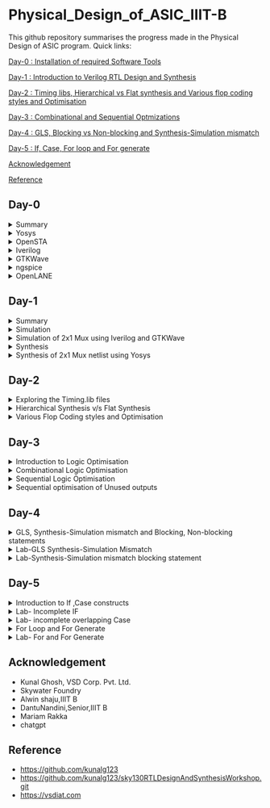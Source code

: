 # Physical_Design_of_ASIC_IIIT-B

This github repository summarises the progress made in the Physical Design of ASIC program. Quick links:

[Day-0 : Installation of required Software Tools](#day-0)

[Day-1 : Introduction to Verilog RTL Design and Synthesis](#day-1)

[Day-2 : Timing libs, Hierarchical vs Flat synthesis and Various flop coding styles and Optimisation](#day-2)

[Day-3 : Combinational and Sequential Optmizations](#day-3)

[Day-4 : GLS, Blocking vs Non-blocking and Synthesis-Simulation mismatch](#day-4)

[Day-5 : If, Case, For loop and For generate](#day-5)




[Acknowledgement](#acknowledgement)

[Reference](#reference)


## Day-0 
<details>
 <summary> Summary </summary>
 
	
I installed all the needed Software tools.

</details>	

<details>
 <summary> Yosys </summary>


 I installed Yosys using the following commands:
 
```
git clone https://github.com/YosysHQ/yosys.git
cd yosys-master 
sudo apt install make 
sudo apt-get install build-essential clang bison flex \
    libreadline-dev gawk tcl-dev libffi-dev git \
    graphviz xdot pkg-config python3 libboost-system-dev \
    libboost-python-dev libboost-filesystem-dev zlib1g-dev
make 
sudo make install

```

Below is the screenshot showing sucessful installation:

![Screenshot from 2023-07-31 18-25-48](https://github.com/NSampathIIITB/Physical_Design_of_ASIC_IIIT-B/assets/141038460/edbd81f3-dc1f-4618-91b2-b6cbc66876a9)
</details>

 <details>
 <summary> OpenSTA </summary>


 I installed and built OpenSTA (including the needed packages) using the following commands:
 ```
sudo apt-get install cmake clang gcctcl swig bison flex
git clone https://github.com/The-OpenROAD-Project/OpenSTA.git
cd OpenSTA
mkdir build
cd build
cmake ..
make
```
Below is the screenshot showing sucessful installation:

![Screenshot from 2023-07-31 18-52-06](https://github.com/NSampathIIITB/Physical_Design_of_ASIC_IIIT-B/assets/141038460/45fca339-3b10-4afa-9e49-48c358cc07f1)
</details>

<details>
 <summary> Iverilog </summary>


 I installed Iverilog using the following command:
  ```
sudo apt-get install iverilog
 ```
 Below is the screenshot showing sucessful installation:

 ![Screenshot from 2023-07-31 18-26-28](https://github.com/NSampathIIITB/Physical_Design_of_ASIC_IIIT-B/assets/141038460/39cb367f-8681-41db-a1ef-9de239845657)
</details>

<details>
 <summary> GTKWave </summary>


 I installed GTKWave using the following command:
  ```
sudo apt-get install gtkwave
 ```
 Below is the screenshot showing sucessful installation:
![Screenshot from 2023-07-31 18-27-35](https://github.com/NSampathIIITB/Physical_Design_of_ASIC_IIIT-B/assets/141038460/6fcb06cc-816a-41b4-9e53-b55f9315b92a)
</details>

<details>
 <summary> ngspice </summary>


 I downloaded the tarball from https://sourceforge.net/projects/ngspice/files/ to a local directory and unpacked it using the following commands:
 ```
tar -zxvf ngspice-37.tar.gz
cd ngspice-37
mkdir release
cd release
../configure  --with-x --with-readline=yes --disable-debug
make
sudo make install
 ```
Below is the screenshot showing sucessful installation:

![Screenshot from 2023-07-31 19-00-53](https://github.com/NSampathIIITB/Physical_Design_of_ASIC_IIIT-B/assets/141038460/4f8b2756-fa2a-4e9a-8a06-1b7a7fdc6d5c)
</details>

<details>
 <summary> OpenLANE </summary>


 I installed gtkwave using the following command:
 
  ```sudo apt-get update
sudo apt-get upgrade
sudo apt install -y build-essential python3 python3-venv python3-pip make git
sudo apt install apt-transport-https ca-certificates curl software-properties-common
curl -fsSL https://download.docker.com/linux/ubuntu/gpg | sudo gpg --dearmor -o /usr/share/keyrings/docker-archive-keyring.gpg
echo "deb [arch=amd64 signed-by=/usr/share/keyrings/docker-archive-keyring.gpg] https://download.docker.com/linux/ubuntu $(lsb_release -cs) stable" | sudo tee /etc/apt/sources.list.d/docker.list > /dev/null
sudo apt update
sudo apt install docker-ce docker-ce-cli containerd.io
sudo docker run hello-world
sudo groupadd docker
sudo usermod -aG docker $USER
sudo reboot
 ```
 Below is the screenshot showing sucessful installation:

 ![Screenshot from 2023-07-31 19-33-48](https://github.com/NSampathIIITB/Physical_Design_of_ASIC_IIIT-B/assets/141038460/82feea18-9b24-4377-83bd-ccafdd2205c5)
 </details>

 ## Day-1
 <details>
 <summary> Summary </summary>
	 
 In this class we had briefly discussed about Simulation and Synthesis and we also performed simulation and synthesis of 2x1 Mux using Iverilog ,GTKWave and Yosys.

 </details>
 
 <details>
 <summary> Simulation </summary>

 This section gives a brief explanation about Simulation


<b> Simulator: </b> It is a tool used to check if it adheres to the designed specs by simualting the code. <br>
<br>
<b> Design: </b> It is the actual verilog code or set of verilog codes which has the intended functionality to meet with the required functionality/speciifications. Design file contains one or more input/output ports.<br>
<br>
<b> TestBench: </b> It is the setup to apply stimulus to the design to check its functionality. Testbench doesnot contain any input/output ports. <br>
<br>
<b> How does a Simulator Works ? </b> <br>
- Simulator looks for change on the input signal to produce a output signal.<br>
- Upon change in the input signal the output signal is evaluated. i.e, If there is no change in input the output will not be evaluated.<br>
<br>
<p align="center">
<img src="https://user-images.githubusercontent.com/62461290/183845210-c3b9712f-c56f-4d62-98d4-34d22ad78f10.png"> <br>
General Simulation Flow
</p>
<br>
<p align="center">
<img src="https://user-images.githubusercontent.com/62461290/183845405-c8a1de5c-f949-4962-9952-6bf8e68c164f.png"> <br>
iVerilog Based Simulation Flow
</p>
 
</details>	

<details>
 <summary> Simulation of 2x1 Mux using Iverilog and GTKWave </summary>

We were introducted to Linux operating system and were made aware of the basic commands. Using **git clone** command we've cloned library files like standard cell library, primitives which are used for synthesis and few verilog codes for practice.

**Steps to download the lab folder**</br>
```
mkdir VLSI
cd VLSI
git clone https://github.com/kunalg123/vsdflow.git
git clone https://github.com/kunalg123/sky130RTLDesignAndSynthesisWorkshop.git

```
![Screenshot from 2023-08-09 10-09-10](https://github.com/NSampathIIITB/Physical_Design_of_ASIC_IIIT-B/assets/141038460/fcb5c437-08f6-485e-9da3-c2b8d069fd76)


In this session, I've performed simulation of 2x1 multiplexer. I've added both the RTL design code and testbench code in iverilog to generate vcd file which I used in gtkwave generator to get the output waveformes after simulation. The output was generated by taking the inputs from the testbench code.

**Iverilog**:Iverilog stands for Icarus Verilog. It is a widely-used open-source Verilog simulation and synthesis tool that allows designers to simulate and synthesize digital hardware designs described in Verilog HDL.It supports the 1995, 2001 and 2005 versions of the standard, portions of SystemVerilog, and some extensions.

**GTKWave**: GTKWave is a popular open-source waveform viewer designed to visualize and analyze simulation results of digital designs. As an essential tool in digital hardware development, GTKWave allows users to examine waveforms generated by Verilog or VHDL simulation, making it easier to debug and verify the behavior of complex digital circuits.It  reads LXT, LXT2, VZT, FST, and GHW files as well as standard Verilog VCD/EVCD files and allows their viewing.

These are the following commands that I used to simulate and view the plots of the RTL design:
	
 ```
 iverilog <name verilog: good_mux.v> <name testbench: tb_good_mux.v>
 ./a.out
 gtkwave tb_good_mux.vcd

 ```
Below is the screenshot of the gtkwave plots:

![Screenshot from 2023-08-09 10-27-23](https://github.com/NSampathIIITB/Physical_Design_of_ASIC_IIIT-B/assets/141038460/0a6c3a5f-74bc-47e8-ab41-62598baf9cb6)


Here is the verilog code :<br />

	module good_mux (input i0 , input i1 , input sel , output reg y); 
		always @ (*)
		begin
			if(sel)
			y <= i1;
			else 
			y <= i0;
		end
	endmodule


	`timescale 1ns / 1ps
	module tb_good_mux;
	// Inputs
	reg i0,i1,sel;
	// Outputs
	wire y;
      		// Instantiate the Unit Under Test (UUT), name based instantiation
		good_mux uut (.sel(sel),.i0(i0),.i1(i1),.y(y));
		//good_mux uut (sel,i0,i1,y);  //order based instantiation
	initial begin
		$dumpfile("tb_good_mux.vcd");
		$dumpvars(0,tb_good_mux);
		// Initialize Inputs
		sel = 0;
		i0 = 0;
		i1 = 0;
		#300 $finish;
	end
	always #75 sel = ~sel;
	always #10 i0 = ~i0;
	always #55 i1 = ~i1;
	endmodule
 
 uut(unit under test) : It is the normal convention to name the top level module called in testbench as an uut. <br>

 </details>
 
 <details>
 <summary> Synthesis </summary>
 This section gives a brief explanation about Synthesis.

 <b> Synthesis: </b> <br>
- The RTL design is converted into gates and the connections are made between gates. <br>
- This is given out as a file called netlist. <br>

 <b> Synthesis takes place in multiple steps: </b> <br>
- Converting RTL into simple logic gates.
- Mapping those gates to actual technology-dependent logic gates available in the technology libraries.
- Optimizing the mapped netlist keeping the constraints set by the designer intact.


**Synthesizer**: It is a tool we use to convert out RTL design code to netlist. Yosys is the tool I've used in this workshop.
Here is the flow of above processess.

<p align="center">
<img src="https://user-images.githubusercontent.com/62461290/183910992-4910d098-f175-484f-8dcc-20a989d41967.png"> <br>
</p>

**Yosys**:Yosys is a framework for RTL synthesis and more. It currently has extensive Verilog-2005 support and provides a basic set of synthesis algorithms for various application domains. Yosys is the core component of most our implementation and verification flows.

I was given an overview of the operation of the tool and the files we'll need to provide the tool to give the required netlist. We give RTL design code, .lib file which has all the building blocks of the netlist. Using these two files, Yosys synthesizer generates a netlist file. .lib basically is a collection of logical modules like, And, Or, Not etc.... These are equivalent gate level representation of the RTL code. 

Below are the commands to perform above synthesis.
```
 RTL Design  - read_verilog
 .lib        - read_liberty
 netlist file- write_verilog
```

**Operational flow of Yosys Synthesizer**

![Synthesizer](https://user-images.githubusercontent.com/104454253/166094901-27c70c0d-8ef2-4a34-a4b2-7307af492698.JPG)

**Verification of Synthesized design**: In order to make sure that there are no errors in the netlist, we'll have to verify the synthesized circuit. The netlist verification flow can be seen in the below image:

![Synthesisgtkwave](https://user-images.githubusercontent.com/104454253/166095185-f82dbbe0-afb4-43ac-8ec6-6b75491d6b58.JPG)

The gtkwave output for the netlist should match the output waveform for the RTL design file. As netlist and design code have same set of inputs and outputs, we can use the same testbench and compare the waveforms.

**Introduction to logic synthesis**: Below is the snippet RTL code and equivalent digital circuit:

![sample rtl](https://user-images.githubusercontent.com/104454253/166097112-0fb5685c-fe88-4ca0-8ecf-bc014de46088.JPG)

In the above image, mapping of code and digital circuit is done using Synthesis.

<b> .lib </b>
- It contains all different kind of logic modules. like AND, OR, NOR etc.<br>
- It contains different variants of the same gate as well. like 2-input, 3-input, 4-input, slow, fast, medium gates etc.<br>

**Need for different flavours of gate**: In order to make a faster circuit, the clock frequency should be high. For that the time period of the clock should be as low as possible. However, in a sequential circuit, clock period depends on three factors so that data is not lost or to be glitch free.

For the below circuit the three factors are
- Clock to Q of flipflop A
- Propagation delay of combinational circuit
- Setuptime of flipflop B
![Timedelay circuit](https://user-images.githubusercontent.com/104454253/166098730-33bf0734-abec-466f-abe2-a2ac6813b5e0.JPG)

The equation is as follows

![Time](https://user-images.githubusercontent.com/104454253/166097710-2c1099e3-6323-496c-8eb7-12ee04c12096.JPG)

As per the above equation, for a smaller propagation delay, we need faster cells.
But again, why do we have faster cells? This is to ensure that there are no HOLD time violations at B flipflop.
**This complete collection forms .lib**

There are different kind of gates available to take in account the performance parameters like Delay, Area, Power into consideration. <br>
- If we choose speed we trade off area and power likewise if we choose area we trade off delay. Hence we have to choose them either based on the design constrains or find a sweet spot between all of them.
- Load in a digital logic circuit is a capacitor. <br>
- Faster the charging and discharging of capacitance the lesser is the delay. <br>
- To charge/Discharge the capacitor fast, we need transistors capable of sourcing more current. <br>
- Wider transistors -> low delay -> More Power and Area. <br>
- Narrow transitor -> More delay -> Less Area and Power. <br>

<b> Selection of Cells </b> <br>
- Need to guide the synthesizer to select the flavour of cells that is optimum for the implementation of logic circuits. <br>
- More use of fast cells can be bad interms of power and area. <br>
- More use of slow cells can lead to a sluggish circuit. <br>
- The guidence offered to the synthesizer is called constraints <br>

Below is an illustration of Synthesis.

![Screenshot (44)](https://user-images.githubusercontent.com/104454253/166099264-e3842e91-1a27-44ae-830c-0757dc5b1a5e.png)

</details>
 
 <details>
 <summary> Synthesis of 2x1 Mux netlist using Yosys </summary>

 These are the following commands that I used in Yosys.
 
 ```
cd /home/nsaisampath/vsd/VLSI/sky130RTLDesignAndSynthesisWorkshop/verilog_files
yosys
read_liberty -lib ../lib/sky130_fd_sc_hd__tt_025C_1v80.lib 
read_verilog good_mux.v
synth -top good_mux
bc -liberty /home/nsaisampath/vsd/VLSI/sky130RTLDesignAndSynthesisWorkshop/lib/sky130_fd_sc_hd__tt_025C_1v80.lib
show
write_verilog good_mux_netlist.v 
!vim good_mux_netlist.v 
 write_verilog -noattr good_mux_netlist.v
 !vim good_mux_netlist.v
```

**read_liberty**- Read cells from liberty file as modules into current design. The ***-lib*** switch creates empty blackbox modules.</br>
**read_verilog** - Loads modules from  verilog file to the current design.</br>
**read_liberty** - Read cells from liberty file as modules into current design. The ***-lib*** switch creates empty blackbox modules.</br>
**read_verilog** - Loads modules from  verilog file to the current design.</br>
**synth** - command runs the default synthesis script. The ***-top*** switch use the specified module as top module.</br>
**abc** -  This command uses the ABC tool for technology mapping of yosys's internal gate library to a target architecture. The ***-lib*** switch liberty <file>
generate netlists for the specified cell library using the liberty file format.</br>
**show** - Creates a graphviz DOT file for the selected part of the design and compile it to a graphics file. It generates a schematic.</br>
**write_verilog** - Writes the current design to a Verilog file. The ***-noattr** switch skips the attributes from included in the output netlist</br>
 

	 
**Invoking Yosys:**
![Screenshot from 2023-08-09 10-49-26](https://github.com/NSampathIIITB/Physical_Design_of_ASIC_IIIT-B/assets/141038460/b0c70c5b-ede5-41af-bdcf-56c60677497f)
![Screenshot from 2023-08-09 10-55-23](https://github.com/NSampathIIITB/Physical_Design_of_ASIC_IIIT-B/assets/141038460/aa350caf-c05b-49d4-8599-042412035ec0)

**Reading the verilog design file:**
![Screenshot from 2023-08-09 11-01-00](https://github.com/NSampathIIITB/Physical_Design_of_ASIC_IIIT-B/assets/141038460/46aec4a8-48c5-4cdf-9982-7bc576845daf)

**Synthesize the verilog file:**
![Screenshot from 2023-08-09 11-07-33](https://github.com/NSampathIIITB/Physical_Design_of_ASIC_IIIT-B/assets/141038460/757a57f3-7ba5-4e45-9ef6-3d8062cca145)

**Netlist generation:**
![Screenshot from 2023-08-09 11-08-13](https://github.com/NSampathIIITB/Physical_Design_of_ASIC_IIIT-B/assets/141038460/6970db67-c4e7-4898-97ab-dc1531070324)
![Screenshot from 2023-08-09 11-08-29](https://github.com/NSampathIIITB/Physical_Design_of_ASIC_IIIT-B/assets/141038460/8d5b1d7c-26db-46ca-a04f-348186c6a108)
![Screenshot from 2023-08-09 11-09-10](https://github.com/NSampathIIITB/Physical_Design_of_ASIC_IIIT-B/assets/141038460/f7bf8bc7-a936-402b-b466-e21a01c7c08a)

**Netlist code:**
![Screenshot from 2023-08-09 11-19-03](https://github.com/NSampathIIITB/Physical_Design_of_ASIC_IIIT-B/assets/141038460/02b63c60-5b8d-4e71-8825-4804664216dd)


**Simplified netlist code:** This code consisits of additional switch. To further simplify, we use below command
![Screenshot from 2023-08-09 11-20-48](https://github.com/NSampathIIITB/Physical_Design_of_ASIC_IIIT-B/assets/141038460/99b31ffd-27d9-4090-a4e2-ea8a9e48758f)


</details>	

## Day-2
<details>
 <summary> Exploring the Timing.lib files </summary>
	
 To view the contents inside the .lib file type the following command :
```
cd ASIC/sky130RTLDesignAndSynthesisWorkshop/lib/gvim sky130_fd_sc_hd__tt_025C_1v80.lib
```
![Screenshot from 2023-08-09 16-32-14](https://github.com/NSampathIIITB/Physical_Design_of_ASIC_IIIT-B/assets/141038460/3211e9a1-aafb-4790-8a14-dbde553f55a6)

This lab guides us through the .lib files where we have all the gates coded in. According to the below parameters the libraries will be characterized to model the variations.

![lib1](https://user-images.githubusercontent.com/104454253/166105787-19a638a3-fe01-4fcf-828d-0b56a6acb8f7.JPG)

With in the lib file, the gates are delared as follows to meet the variations due to process, temperatures and voltages.

 **Different flavour cells in the .lib:**
 ![Screenshot from 2023-08-09 16-45-34](https://github.com/NSampathIIITB/Physical_Design_of_ASIC_IIIT-B/assets/141038460/cae6da02-a104-4166-90b5-0c619b0ed09b)
 
This image displays the power consumtion comparision.

![lib5](https://user-images.githubusercontent.com/104454253/166107259-6fa398a4-2099-4da3-9b93-818c2c3f2404.JPG)

Below image is the delay order for the different flavor of gates.

![delay_libraries](https://user-images.githubusercontent.com/104454253/166187423-d21465e1-abc3-4ad0-a534-60f8e706ab6f.JPG)


</details>

<details>
<summary> Hierarchical Synthesis v/s Flat Synthesis </summary>
	
**Hierarchial Synthesis:**
	
Hierarchical synthesis is breaking a complex modules into smaller, more manageable sub-modules or blocks. Each of these sub-modules can be synthesized or designed independently before being integrated into the larger system. This approach allows for efficient design, optimization, and verification of individual components while maintaining a structured and organized design process.The design hierarchy can have multiple levels, with modules containing sub- modules and so on.

**Flat Synthesis:**
In flat synthesis, the entire digital circuit is synthesized as a single monolithic unit, without breaking it down into smaller modules. This approach is suitable for smaller designs where the complexity doesn't warrant a hierarchical organization.

In this section we are going to sythesize the same design in both Hierarchical and Flat to illustrate the difference in the netlist of both.


An illustration of the hierarchical synthesis is shown below :

Consider the verilog file multiple module which is given in the verilog_files directory
 ```
module sub_module2 (input a, input b, output y);
	assign y = a | b;
endmodule

module sub_module1 (input a, input b, output y);
	assign y = a&b;
endmodule


module multiple_modules (input a, input b, input c , output y);
	wire net1;
	sub_module1 u1(.a(a),.b(b),.y(net1));  //net1 = a&b
	sub_module2 u2(.a(net1),.b(c),.y(y));  //y = net1|c ,ie y = a&b + c;
endmodule
 ```
This is the schematic as per the connections in the above module.

![WhatsApp Image 2023-08-12 at 10 35 37](https://github.com/NSampathIIITB/Physical_Design_of_ASIC_IIIT-B/assets/141038460/1734474c-2aa1-427e-9318-465924588777)

However, the yosys synthesizer generates the following schematic instead of the above one and with in the submodules, the connections are made

```
$ yosys
yosys> read_liberty -lib ../lib/sky130_fd_sc_hd__tt_025C_1v80.lib 
yosys> read_verilog multiple_modules.v
yosys> synth -top multiple_modules
yosys> show multiple_modules 

```
![Screenshot from 2023-08-12 00-00-51](https://github.com/NSampathIIITB/Physical_Design_of_ASIC_IIIT-B/assets/141038460/0f9fdab5-2d4c-42e9-adc4-ceba121a1ef7)

The synthesizer considers the module hierarcy and does the mapping accordting to instantiation. Here is the hierarchical netlist code for the  multiple_modules:

	module multiple_modules(a, b, c, y);
		  input a;
 		 input b;
 		 input c;
		  wire net1;
 		 output y;
 	  sub_module1 u1 (.a(a),.b(b),.y(net1) );
	  sub_module2 u2 (.a(net1),.b(c),.y(y));
	endmodule
	
	module sub_module1(a, b, y);
 	 wire _0_;
 	 wire _1_;
 	 wire _2_;
 	 input a;
 	 input b;
 	 output y;
 	 sky130_fd_sc_hd__and2_0 _3_ (.A(_1_),.B(_0_),.X(_2_));
 	 assign _1_ = b;
 	 assign _0_ = a;
 	 assign y = _2_;
	endmodule

	module sub_module2(a, b, y);
  	wire _0_;
 	 wire _1_;
 	 wire _2_;
  	input a;
  	input b;
 	 output y;
 	 sky130_fd_sc_hd__lpflow_inputiso1p_1 _3_ (.A(_1_),.SLEEP(_0_),.X(_2_) );
 	 assign _1_ = b;
 	 assign _0_ = a;
 	 assign y = _2_;
	endmodule

Flattened netlist:

In flattened netlist, the hierarcies are flattend out and there is single module i.e, gates are instantiated directly instead of sub_modules. Here is the flattened netlist code for the  multiple_modules:

	module multiple_modules(a, b, c, y);
 		 wire _0_;
  		 wire _1_;
 		 wire _2_;
 		 wire _3_;
		 wire _4_;
		 wire _5_;
 		 input a;
 		 input b;
 		 input c;
 		 wire net1;
 		 wire \u1.a ;
		 wire \u1.b ;
		 wire \u1.y ;
		 wire \u2.a ;
		 wire \u2.b ;
 		 wire \u2.y ;
  		output y;
 		 sky130_fd_sc_hd__and2_0 _6_ (
  		  .A(_1_),
  		 .B(_0_),
   		 .X(_2_)
  		);
 		 sky130_fd_sc_hd__lpflow_inputiso1p_1 _7_ (
  		  .A(_4_),
 		  .SLEEP(_3_),
  		  .X(_5_)
 		 );
 		 assign _4_ = \u2.b ;
 		 assign _3_ = \u2.a ;
 		 assign \u2.y  = _5_;
 		 assign \u2.a  = net1;
		 assign \u2.b  = c;
 		 assign y = \u2.y ;
		 assign _1_ = \u1.b ;
		 assign _0_ = \u1.a ;
		 assign \u1.y  = _2_;
		 assign \u1.a  = a;
		 assign \u1.b  = b;
 		 assign net1 = \u1.y ;
		endmodule

The commands to get the hierarchical and flattened netlists is shown below:

**yosys> write_verilog -noattr multiple_modules_hier.v**

8. Executing Verilog backend.
Dumping module `\multiple_modules'.
Dumping module `\sub_module1'.
Dumping module `\sub_module2'.

**yosys> !gvim multiple_modules_hier.v**

11. Shell command: gvim multiple_modules_hier.v

**yosys> flatten**

12. Executing FLATTEN pass (flatten design).
Deleting now unused module sub_module1.
Deleting now unused module sub_module2.
<suppressed ~2 debug messages>

**yosys> write_verilog -noattr multiple_modules_flat.v**

13. Executing Verilog backend.
Dumping module `\multiple_modules'.

**yosys> !gvim multiple_modules_flat.v**

14. Shell command: gvim multiple_modules_flat.v

This is the synthyesized circuit for a flattened netlist. Here u1 and u2 are flattened and directly or gates are realized.

![Screenshot from 2023-08-12 10-15-43](https://github.com/NSampathIIITB/Physical_Design_of_ASIC_IIIT-B/assets/141038460/d7a98ae8-39b2-425d-a8ad-81e21166cf74)


Here is the synthesized circuit of sub_module1. We are also generating module level synthesis so that if there is a top module with multiple and same sub_modules, we can synthesize it once and can use and connect the same netlist multiple times in the top module netlist.

Another reason to generate module level synthesis and then stictch them together is to avoid errors in a top module if its massive and consists of several sub modules. Generating netlist for synthesis and then stiching it together in top level becomes easier and reduces risk of output mismatch.

We control this synthesis using **synth -top <module_name>** command

![Screenshot from 2023-08-12 10-27-32](https://github.com/NSampathIIITB/Physical_Design_of_ASIC_IIIT-B/assets/141038460/cb3e29da-6e92-4863-9534-36473078c486)

 </details>
 
 <details>
<summary> Various Flop Coding styles and Optimisation </summary>
	 
**Why Flops and Flop coding styles**

In this session, the discussion was about how to code various types of flops and various styles of coding a flop.

**Why a Flop?**

 In a combinational circuit, the output changes after the propagation delay of the circuit once inputs are changed. During the propagation of data, if there are different paths with different propagation delays, there might be a chance of getting a glitch at the output.<br />
 
 **Here is an example showing how a glitch is formed**
 
![WhatsApp Image 2023-08-12 at 11 55 42](https://github.com/NSampathIIITB/Physical_Design_of_ASIC_IIIT-B/assets/141038460/8d2233a3-8c47-4093-8280-a3cc63d8182c)

 In our design we are going to have more no of combinational circuits if there are multiple combinational circuits in the design, the occurances of glitches are more thereby making the output unstable.<br />

![WhatsApp Image 2023-08-12 at 12 08 23](https://github.com/NSampathIIITB/Physical_Design_of_ASIC_IIIT-B/assets/141038460/eedd9847-6435-474f-bc39-eeb534a0882b)
 
To curb this drawback, we are going for flops to store the data from the cominational circuits. When a flop is used, the output of combinational circuit is stored in it and it is propagated only at the posedge or negedge of the clock so that the next combinational circuit gets a glitch free input thereby stabilising the output.

![WhatsApp Image 2023-08-12 at 12 08 23(1)](https://github.com/NSampathIIITB/Physical_Design_of_ASIC_IIIT-B/assets/141038460/41204024-efa6-4d3c-add0-7fdbf9a04942)
 
 We use initialize signals or control pins called **set** and **reset** on a flop to initialize the flop, other wise a garbage value to sent out to the next combinational circuit. These control pins can be synchronous or asynchronous.

 **How do I code the Flop:**
 
 The various coding styles of flops are: <br>
1. Flop with Synchronous Reset : It resets the flop with respect to condition of the clock
2. Flop with Synchronous Set : It sets the flop with respect to condition of the clock
3. Flop with Asynchronous Reset : It resets the flop irrespect of the condition of the clock
4. Flop with Asynchronous Set : It sets the flop irrespect of the condition of the clock
5. Flop with both Synchronous and Asynchronous Reset : It resets the flop both with respect to condition of the clock and irrespective of it.

**Simulation and Synthesis of Various D Flipflops:**

**d-flipflop with asynchronous reset**- Here the output **q** goes low whenever reset is high and will not wait for the clock's posedge, i.e irrespective of clock, the output is changed to low.

![WhatsApp Image 2023-08-12 at 14 53 20](https://github.com/NSampathIIITB/Physical_Design_of_ASIC_IIIT-B/assets/141038460/9da8658b-149c-4eb9-8fa2-4992826c418a)
 
	 module dff_asyncres ( input clk ,  input async_reset , input d , output reg q );
		always @ (posedge clk , posedge async_reset)
		begin
			if(async_reset)
				q <= 1'b0;
			else	
				q <= d;
		end
	endmodule

**Simulation**:

![Screenshot from 2023-08-12 15-07-08](https://github.com/NSampathIIITB/Physical_Design_of_ASIC_IIIT-B/assets/141038460/2788889b-f09b-4a11-95ab-f0636f88940b)

**Synthesized circuit**:

![Screenshot from 2023-08-12 15-49-50](https://github.com/NSampathIIITB/Physical_Design_of_ASIC_IIIT-B/assets/141038460/62cd33d4-8cf9-4fed-bebc-af76b123ab90)

**d-flipflop with asynchronous set**- Here the output **q** goes high whenever set is high and will not wait for the clock's posedge, i.e irrespective of clock, the output is changed to high.

![WhatsApp Image 2023-08-12 at 15 11 35](https://github.com/NSampathIIITB/Physical_Design_of_ASIC_IIIT-B/assets/141038460/d2dd91f0-06b8-4f91-955a-7901c6ff6abc)
 

	module dff_async_set ( input clk ,  input async_set , input d , output reg q );
		always @ (posedge clk , posedge async_set)
		begin
			if(async_set)
				q <= 1'b1;
			else
				q <= d;
		end
	endmodule

**Simulation**:

![Screenshot from 2023-08-12 15-14-46](https://github.com/NSampathIIITB/Physical_Design_of_ASIC_IIIT-B/assets/141038460/29823b69-b836-41d7-95d1-acef472e8e73)

**Synthesized circuit**:

![Screenshot from 2023-08-12 15-51-52](https://github.com/NSampathIIITB/Physical_Design_of_ASIC_IIIT-B/assets/141038460/14b784cc-8147-45f6-8c78-fd95c7175e77)


**d-flipflop with synchronous reset**- Here the output **q** goes low whenever reset is high and at the positive edge of the clock. Here the reset of the output depends on the clock.

![WhatsApp Image 2023-08-12 at 15 00 57](https://github.com/NSampathIIITB/Physical_Design_of_ASIC_IIIT-B/assets/141038460/68017004-8197-4c0a-9506-0f465a34baae)


        module dff_syncres ( input clk , input async_reset , input sync_reset , input d , output reg q );
		always @ (posedge clk )
		begin
			if (sync_reset)
				q <= 1'b0;
			else	
				q <= d;
		end
	endmodule
 
 **Simulation**
 
 ![Screenshot from 2023-08-12 15-20-24](https://github.com/NSampathIIITB/Physical_Design_of_ASIC_IIIT-B/assets/141038460/5ec7f4ab-aa4b-457f-8d8c-a20b6305b3ef)

 **Synthesised Circuit**

 ![Screenshot from 2023-08-12 15-54-37](https://github.com/NSampathIIITB/Physical_Design_of_ASIC_IIIT-B/assets/141038460/4fccd840-41af-41f5-b0aa-e3e6c9de2d79)

 **d-flipflop with synchronous and asynchronbous reset**- Here the output **q** goes low whenever asynchronous reset is high where output doesn't depend on clock and also when synchronous reset is high and posedge of clock occurs.
 
 ![WhatsApp Image 2023-08-12 at 14 54 09](https://github.com/NSampathIIITB/Physical_Design_of_ASIC_IIIT-B/assets/141038460/25a33962-103e-4fb8-a536-aa17f1112693)

       module dff_asyncres_syncres ( input clk , input async_reset , input sync_reset , input d , output reg q );
		always @ (posedge clk , posedge async_reset)
		begin
			if(async_reset)
				q <= 1'b0;
			else if (sync_reset)
				q <= 1'b0;
			else	
				q <= d;
		end
	endmodule

 **Simulation**

 ![Screenshot from 2023-08-12 15-46-10](https://github.com/NSampathIIITB/Physical_Design_of_ASIC_IIIT-B/assets/141038460/b98c74b3-70f1-405c-a8fb-db3f39c47ee2)

 **Synthesized Circuit**

 ![Screenshot from 2023-08-12 15-56-53](https://github.com/NSampathIIITB/Physical_Design_of_ASIC_IIIT-B/assets/141038460/42dd1894-0691-430f-83d5-e3f566a50805)
 

 **Interesting Optimisations:**

 This lab session deals with some automatic and interesting optimisations of the circuits based on logic. In the below example, multiplying a number with 2 doesn't need any additional hardware  and only needs connecting the bits from **a** to **y** and grounding the LSB bit of y is enough and the same is realized by Yosys.

	module mul2 (input [2:0] a, output [3:0] y);
		assign y = a * 2;
	endmodule

 
 **Synthesized Circuit**

 ![Screenshot from 2023-08-12 16-23-45](https://github.com/NSampathIIITB/Physical_Design_of_ASIC_IIIT-B/assets/141038460/06e26061-f044-4abe-aeae-f58cbfffacc1)

 When it comes to multiplying with powers of 2, it just needs shifting as shown in the below image:

![WhatsApp Image 2023-08-12 at 17 00 07](https://github.com/NSampathIIITB/Physical_Design_of_ASIC_IIIT-B/assets/141038460/c4c34eb7-d6e5-498c-8969-74e36ae97584)

**Netlist for the above schematic**

![Screenshot from 2023-08-12 16-27-49](https://github.com/NSampathIIITB/Physical_Design_of_ASIC_IIIT-B/assets/141038460/a28761bc-ec9f-4657-80b4-4e54f74421be)

Special case of multiplying **a** with **9**. The result is shown in the below image:

![WhatsApp Image 2023-08-12 at 17 03 16](https://github.com/NSampathIIITB/Physical_Design_of_ASIC_IIIT-B/assets/141038460/1a74708c-5d36-41a0-8662-078ebaa836b7)

**Synthesized Circuit**

![Screenshot from 2023-08-12 16-29-57](https://github.com/NSampathIIITB/Physical_Design_of_ASIC_IIIT-B/assets/141038460/0abddba0-de17-4003-b66e-1a477173f17f)


**Netlist for the above schematic**

![Screenshot from 2023-08-12 16-31-15](https://github.com/NSampathIIITB/Physical_Design_of_ASIC_IIIT-B/assets/141038460/c1efa065-8026-49a4-bc0b-2128c75acc99)

</details>

## Day-3
<details>
<summary> Introduction to Logic Optimisation</summary>
	
Logic optimization in VLSI ASIC flow refers to the process of simplifying and reducing the complexity of a digital circuit design in order to improve its performance and reduce its power consumption. This is typically done by applying various techniques such as Boolean algebra, algebraic manipulation, and circuit simplification. The goal of logic optimization is to minimize the number of gates and transistors required to implement the circuit, while still maintaining its functionality. This can help to reduce the overall cost and power consumption of the ASIC, as well as improve its performance and reliability.

There are two types of logic optimisations</br>
1. Combinational logic optimisation</br>
2. Sequential logic optimisation</br>

</details>

<details>
<summary> Combinational Logic Optimisation</summary>

	
**Why Combinational logic Optimisation:**

 Combinational logic optimisation is mainly used to squeeze the logic to get the most optimised design .The most optimised design will be efficient interms of **area and power savings**. </br>

**Techniques used for combinational logic optimisation:** </br>

1. Constant Propogation which is Direct optimisation technique</br>
2. Boolean logic optimisation using K-maps or Quine McKluskey</br>

**Example of Combinational logic optimisation**

![WhatsApp Image 2023-08-12 at 21 14 18](https://github.com/NSampathIIITB/Physical_Design_of_ASIC_IIIT-B/assets/141038460/b7a076a0-187d-4594-bf1e-b14f5a2e0e0b)

In the above example, if we considor the trasnsistor level circuit of output Y, it has 6 MOS trasistors and when it changes to invertor, only 2 transistors will be sufficient. This is achieved by considering  A as contstant and propagating the same to output.

**Example of Boolean logic optimisation**

![WhatsApp Image 2023-08-12 at 21 20 05](https://github.com/NSampathIIITB/Physical_Design_of_ASIC_IIIT-B/assets/141038460/c44e057c-30e0-4cc9-a711-51277d2016ff)

Here we have considered an concurrent statement assign **y=a?(b?c:(c?a:0)):(!c)**

The above expression is using a ternary operator which realizes a series of multiplexers, however, when we write the boolean expression at outputs of each mux and simplify them further using boolean reduction techniques, the outout **y** turns out be just **~(a^c)**

Command to optimize the circuit by yosys is yosys> **opt_clean -purge**

**The following codes are optimised and the synthesis circuits are generated automatically.**

```
module opt_check (input a , input b , output y);
	assign y = a?b:0;
endmodule
```
![Screenshot from 2023-08-12 21-50-16](https://github.com/NSampathIIITB/Physical_Design_of_ASIC_IIIT-B/assets/141038460/57d79aef-7031-40bf-8451-1ad73a7f5e12)
<br>

```
module opt_check2 (input a , input b , output y);
	assign y = a?1:b;
endmodule
```
![Screenshot from 2023-08-12 21-51-41](https://github.com/NSampathIIITB/Physical_Design_of_ASIC_IIIT-B/assets/141038460/5e869f20-dcf6-4de5-bd12-6391d21eded7)
<br>

```
module opt_check3 (input a , input b, input c , output y);
	assign y = a?(c?b:0):0;
endmodule
```
![Screenshot from 2023-08-12 21-58-45](https://github.com/NSampathIIITB/Physical_Design_of_ASIC_IIIT-B/assets/141038460/f53ab41a-3a9c-42fc-9d7d-cb9e1a38af64)
<br>

```
module opt_check4 (input a , input b , input c , output y);
 assign y = a?(b?(a & c ):c):(!c);
endmodule
```
![Screenshot from 2023-08-12 21-59-55](https://github.com/NSampathIIITB/Physical_Design_of_ASIC_IIIT-B/assets/141038460/420c8e43-87ba-43d0-8b39-a8720e815fc6)
<br>
```
module sub_module1(input a , input b , output y);
		 assign y = a & b;
		endmodule

		module sub_module2(input a , input b , output y);
		 assign y = a^b;
		endmodule

		module multiple_module_opt(input a , input b , input c , input d , output y);
		wire n1,n2,n3;
		sub_module1 U1 (.a(a) , .b(1'b1) , .y(n1));
		sub_module2 U2 (.a(n1), .b(1'b0) , .y(n2));
		sub_module2 U3 (.a(b), .b(d) , .y(n3));

		assign y = c | (b & n1); 
		endmodule
```
**The below image shows flattened synthesis**
![Screenshot from 2023-08-12 22-08-08](https://github.com/NSampathIIITB/Physical_Design_of_ASIC_IIIT-B/assets/141038460/cbc98602-ac72-45a7-9145-0c9d2649b27c)
**The below image shows unflattened synthesis**
![Screenshot from 2023-08-12 22-12-48](https://github.com/NSampathIIITB/Physical_Design_of_ASIC_IIIT-B/assets/141038460/5941af78-fa10-445f-88d5-9fd651deef7a)
<br>
```
module sub_module(input a , input b , output y);
		assign y = a & b;
	endmodule

	module multiple_module_opt2(input a , input b , input c , input d , output y);
		wire n1,n2,n3;
		sub_module U1 (.a(a) , .b(1'b0) , .y(n1));
		sub_module U2 (.a(b), .b(c) , .y(n2));
		sub_module U3 (.a(n2), .b(d) , .y(n3));
		sub_module U4 (.a(n3), .b(n1) , .y(y));
	endmodule
 ```
**The below image shows flattened synthesis**
![Screenshot from 2023-08-12 22-14-46](https://github.com/NSampathIIITB/Physical_Design_of_ASIC_IIIT-B/assets/141038460/370af4ef-d1fb-4560-a455-a30ed50632eb)
**The below image shows unflattened synthesis**
![Screenshot from 2023-08-12 22-16-22](https://github.com/NSampathIIITB/Physical_Design_of_ASIC_IIIT-B/assets/141038460/191b9dab-485a-45ec-8f9e-73bef2fa67dd)

</details>

<details>
<summary> Sequential Logic Optimisation </summary>
	
Sequential logic optimization refers to the process of improving the performance, area utilization, power consumption, or other relevant metrics of a digital circuit that includes sequential logic elements. Sequential logic elements include flip-flops, registers, and other components that store information over time, as opposed to combinational logic elements which directly derive outputs from inputs without memory.</br>

Below are the various techniques used for sequential logic optimisations:<br />
-Basic
  - Sequential contant propagation
- Advanced
  - State optimisation
  - Retiming
  - Sequential Logic Cloning (Floor Plan Aware Synthesis)

**Sequential constant propogation:**

Sequential constant propagation is a technique used in digital circuit design and optimization to identify and propagate constant values through sequential logic elements. It aims to replace variables or signals with constant values when it can be determined that those variables will always have the same value at a given point in time during the circuit's operation.</br>

**Here is an example of sequential constant propogation**

![WhatsApp Image 2023-08-13 at 10 34 59](https://github.com/NSampathIIITB/Physical_Design_of_ASIC_IIIT-B/assets/141038460/5a379edc-e256-48a0-b61d-915800719c5c)

**State Optimisation:**

Reducing the number of states in a finite state machine (FSM) can lead to simpler and more efficient designs. This can involve merging equivalent states, removing redundant states, and optimizing state transitions.</br>

**Retiming:**

Retiming involves moving flip-flops within the circuit to improve the timing characteristics, such as reducing critical paths and achieving better clock distribution. This can lead to better overall performance and reduced power consumption.</br>

**Sequential logic cloning:**

Sequential logic cloning, also known as logic duplication, is a technique used in digital circuit design and optimization. It involves creating multiple copies of a portion of sequential logic within a circuit to achieve specific design goals, such as improving performance, meeting timing constraints, or reducing power consumption.

**The following codes are optimised and the synthesis circuits are generated automatically.**  <br>

```
module dff_const1(input clk, input reset, output reg q);
always @(posedge clk, posedge reset)
begin
	if(reset)
		q <= 1'b0;
	else
		q <= 1'b1;
end
endmodule
```
**Simulation**
Here flop will be inferred as the output is not constant.

![Screenshot from 2023-08-13 10-57-40](https://github.com/NSampathIIITB/Physical_Design_of_ASIC_IIIT-B/assets/141038460/e3848a13-6c3b-44a1-9bec-9532c1908075)

**Synthesized circuit**

![Screenshot from 2023-08-13 11-09-43](https://github.com/NSampathIIITB/Physical_Design_of_ASIC_IIIT-B/assets/141038460/9db322ab-4370-4679-8bb2-8a5babebff2e)
<br>
```
module dff_const2(input clk, input reset, output reg q);
always @(posedge clk, posedge reset)
begin
	if(reset)
		q <= 1'b1;
	else
		q <= 1'b1;
end
endmodule
```
**Simulation**
Here flop will not be inferred as the output is always high. 

![Screenshot from 2023-08-13 11-12-48](https://github.com/NSampathIIITB/Physical_Design_of_ASIC_IIIT-B/assets/141038460/71a83b57-d08d-414e-a783-b90735b0d79f)

**Synthesized circuit**

![Screenshot from 2023-08-13 11-14-32](https://github.com/NSampathIIITB/Physical_Design_of_ASIC_IIIT-B/assets/141038460/21a0ee1b-54ff-4306-8006-e2e9f44644ee)
<br>
```
module dff_const3(input clk, input reset, output reg q);
reg q1;
always @(posedge clk, posedge reset)
begin
	if(reset)
	begin
		q <= 1'b1;
		q1 <= 1'b0;
	end
	else
	begin
		q1 <= 1'b1;
		q <= q1;
	end
end
endmodule
```
**Simulation**

![Screenshot from 2023-08-13 11-23-29](https://github.com/NSampathIIITB/Physical_Design_of_ASIC_IIIT-B/assets/141038460/2b574f36-f8a3-4d45-aaac-d43e8647674c)

**Synthesized circuit**

![Screenshot from 2023-08-13 11-25-20](https://github.com/NSampathIIITB/Physical_Design_of_ASIC_IIIT-B/assets/141038460/b06416f0-0895-447c-85c3-1060b919f890)
<br>
```
module dff_const4(input clk, input reset, output reg q);
reg q1;
always @(posedge clk, posedge reset)
begin
	if(reset)
	begin
		q <= 1'b1;
		q1 <= 1'b1;
	end
	else
	begin
		q1 <= 1'b1;
		q <= q1;
	end
end
endmodule
```
**Simulation**

![Screenshot from 2023-08-13 11-29-52](https://github.com/NSampathIIITB/Physical_Design_of_ASIC_IIIT-B/assets/141038460/ad66e7b3-b6b0-4e35-a907-6910801473f6)

**Synthesized circuit**

![Screenshot from 2023-08-13 11-44-02](https://github.com/NSampathIIITB/Physical_Design_of_ASIC_IIIT-B/assets/141038460/052cd9b6-ded0-43d4-b4e0-a8f2f082a089)
<br>

```
module dff_const5(input clk, input reset, output reg q);
reg q1;
always @(posedge clk, posedge reset)
begin
	if(reset)
	begin
		q <= 1'b0;
		q1 <= 1'b0;
	end
	else
	begin
		q1 <= 1'b1;
		q <= q1;
	end
end
endmodule
```
**Simulation**

![Screenshot from 2023-08-13 11-46-19](https://github.com/NSampathIIITB/Physical_Design_of_ASIC_IIIT-B/assets/141038460/bf717e87-1832-4743-97ef-863c5840c774)

**Synthesized circuit**

![Screenshot from 2023-08-13 11-47-33](https://github.com/NSampathIIITB/Physical_Design_of_ASIC_IIIT-B/assets/141038460/67e344bd-662c-478a-a3ff-24de4fb3c997)
<br>

</details>

<details>
<summary> Sequential optimisation of Unused outputs </summary>
	
**Sequential optimization of unused outputs** refers to a design technique aimed at optimizing digital circuits by identifying and addressing unused or redundant output signals in sequential logic elements. Unused outputs can consume unnecessary resources, increase power consumption, and complicate the design without providing any functional benefit. By identifying and optimizing these outputs, designers can improve the overall efficiency of the circuit.</br>

**Example-1:**

```
module counter_opt (input clk , input reset , output q);
reg [2:0] count
assign q = count[0];
always @(posedge clk ,posedge reset)
begin
	if(reset)
		count <= 3'b000;
	else
		count <= count + 1;
end
endmodule
```
**Synthesized circuit:**

![Screenshot from 2023-08-13 12-25-38](https://github.com/NSampathIIITB/Physical_Design_of_ASIC_IIIT-B/assets/141038460/c60e2dd0-972f-4732-8445-68dd402efc82)

**Example-2**

```
module counter_opt (input clk , input reset , output q);
		reg [2:0] count;
		assign q = {count[2:0]==3'b100};
		always @(posedge clk ,posedge reset)
		begin
		if(reset)
			count <= 3'b000;
		else
			count <= count + 1;
		end
	endmodule

```
In this update counter logic we need to synthesize all the three flipflops</br>

**Synthesized circuit:**

![Screenshot from 2023-08-13 12-27-23](https://github.com/NSampathIIITB/Physical_Design_of_ASIC_IIIT-B/assets/141038460/a3d807f6-c9b4-4cfb-8ade-79378877cb57)
![Screenshot from 2023-08-13 12-28-14](https://github.com/NSampathIIITB/Physical_Design_of_ASIC_IIIT-B/assets/141038460/38ffe7f0-ac00-4063-ad49-bc73c0524b2a)

</details>

## Day-4
<details>
<summary>GLS, Synthesis-Simulation mismatch and Blocking, Non-blocking statements</summary>

### GLS Concepts And Flow Using Iverilog

**What is GLS- Gate Level Simulation?**:<br />
GLS is generating the simulation output by running test bench with netlist file generated from synthesis as design under test. Netlist is logically same as RTL code, therefore, same test bench can be used for it.

**Why GLS?**:<br />
We perform this to verify logical correctness of the design after synthesizing it. Also ensuring the timing of the design is met.

Below picture gives an insight of the procedure. Here while using iverilog, we also include gate level verilog models to generate GLS simulation.

![Screenshot (49)](https://user-images.githubusercontent.com/104454253/166256679-1ac9167a-1358-4c60-bbdb-0f6423f0faa3.png)</br>

To invoke GLS we use the command 
```
iverilog ../my_lib/verilog_model/primitives.v ../my_lib/verilog_model/sky130_fd_sc_hd.v example_net.v tb_example.v
```

### Synthesis-Simulation Mismatch

There are three main reasons for Synthesis Simulation Mismatch:<br />
- Missing sensitivity list in always block
- Blocking vs Non-Blocking Assignments
- Non standard Verilog coding

**Missing sensitivity list in always block:** </br>

If we consider **Example-2**, we can see the only **sel** is mentioned in the sensitivity list. During the simulation, the waveforms will resemble a latched output but the simulation of netlist will not infer this, as the synthesizer will only look at the statements with in the procedural block and not the sensitivity list.

As the synthesizer doen't look for sensitivity list and it looks only for the statements in procedural block or the functionality , it infers the correct circuit and if we simulate the netlist code, there will be a synthesis-simulation mismatch.

To avoid the synthesis and simulation mismatch. It is very important to check the behaviour of the circuit first and then match it with the expected output seen in simulation and make sure there are no synthesis and simulation mismatches. This is why we use GLS.

**Blocking vs Non-Blocking Assignments**:

Blocking and Non Blocking statements comes into the picture when we use **always block**.</br>

**Blocking statements:**

1. Inside the always block if we use "=" to make statements that is called a Blocking Statement.</br>
2. Blocking statements execute the statemetns in the order they are written inside the always block.Here the behaviour is like C-program.</br>

**Non-Blocking statements:**

1. Inside the always block if we use "=" to make statements that is called a Blocking Statement.</br>
2. Non-Blocking statements execute all the RHS and once always block is entered, the values are assigned to LHS.
3. Parallel or Concurrent execution.
  
Improper usage of blocking statements can create latches which inturn creates Simulation-Synthesis mismatch. Get to see at **Example-4**</br>

**NOTE:** Always write Non blocking statements for sequential circuits

</details>

<details>
	<summary> Lab-GLS Synthesis-Simulation Mismatch </summary>

 **Example-1** There is no mismatch in this example as the netlist simulation and RTL simulation waveform are similar only

	module ternary_operator_mux (input i0 , input i1 , input sel , output y);
		assign y = sel?i1:i0;
	endmodule
	
**Simulation**

![Screenshot from 2023-08-13 15-42-57](https://github.com/NSampathIIITB/Physical_Design_of_ASIC_IIIT-B/assets/141038460/5966ac9c-1045-4e92-993b-d07618aeded6)

**Synthesis**

![Screenshot from 2023-08-13 15-45-06](https://github.com/NSampathIIITB/Physical_Design_of_ASIC_IIIT-B/assets/141038460/a8157dad-d7d3-4020-9324-687ee1d1c27d)

**Netlist Simulation**

![Screenshot from 2023-08-13 15-55-53](https://github.com/NSampathIIITB/Physical_Design_of_ASIC_IIIT-B/assets/141038460/9f27aaaf-0ca7-4ade-a50d-e8efe5f32891)


**Example-2**

	module bad_mux (input i0 , input i1 , input sel , output reg y);
		always @ (sel)
		begin
			if(sel)
				y <= i1;
			else 
				y <= i0;
		end
	endmodule

**Simulation**

![Screenshot from 2023-08-13 15-59-41](https://github.com/NSampathIIITB/Physical_Design_of_ASIC_IIIT-B/assets/141038460/a3869c49-6207-454c-81df-9f1336f14bbb)

**Synthesis**

![Screenshot from 2023-08-13 16-02-56](https://github.com/NSampathIIITB/Physical_Design_of_ASIC_IIIT-B/assets/141038460/56bc83b7-6c5b-4a0d-8e1c-b060f204ff0e)

**Netlist Simulation**

![Screenshot from 2023-08-13 16-05-20](https://github.com/NSampathIIITB/Physical_Design_of_ASIC_IIIT-B/assets/141038460/7ea749ce-0b6a-410c-9db2-f1603cd3d1d2)

**MISMATCH**<br /> Here first pic shows the netlist simulation which corrects the bad_mux design which was only changing waveform when sel was triggered while for a mux to work properly it should be sensitivity to all the input signals.
![Screenshot from 2023-08-13 16-05-20](https://github.com/NSampathIIITB/Physical_Design_of_ASIC_IIIT-B/assets/141038460/ee1f3e74-415a-48a4-9576-9df8623fe4f8)
![Screenshot from 2023-08-13 15-59-41](https://github.com/NSampathIIITB/Physical_Design_of_ASIC_IIIT-B/assets/141038460/b7e54997-9fc4-4ead-b4f5-2a78acf1177d)




**Example-3**

	module good_mux (input i0 , input i1 , input sel , output reg y);
		always @ (*)
		begin
			if(sel)
				y <= i1;
			else 
				y <= i0;
		end
	endmodule
	
**Simulation**

![Screenshot from 2023-08-13 16-07-49](https://github.com/NSampathIIITB/Physical_Design_of_ASIC_IIIT-B/assets/141038460/a78d471d-b78b-4df4-981d-659edbb1d929)

**Synthesis**

![Screenshot from 2023-08-13 16-09-56](https://github.com/NSampathIIITB/Physical_Design_of_ASIC_IIIT-B/assets/141038460/307bd542-a44e-450c-b96a-d820694d586b)

**Netlist Simulation**

![Screenshot from 2023-08-13 16-11-41](https://github.com/NSampathIIITB/Physical_Design_of_ASIC_IIIT-B/assets/141038460/888607fa-dc97-4c60-b09d-dca8699c22f6)

</details>

<details>
<summary> Lab-Synthesis-Simulation mismatch blocking statement</summary>

 Here the output is depending on the past value of **x** which is dependednt on a and b and it appears like a **flop**.

**Example-4**

	module blocking_caveat (input a , input b , input  c, output reg d); 
	reg x;
	always @ (*)
		begin
		d = x & c;
		x = a | b;
	end
	endmodule

**Simulation**
![Screenshot from 2023-08-13 16-15-06](https://github.com/NSampathIIITB/Physical_Design_of_ASIC_IIIT-B/assets/141038460/b2c9a783-73d9-4a88-8c8e-aa81120a1f63)

**Synthesis**

![Screenshot from 2023-08-13 18-18-39](https://github.com/NSampathIIITB/Physical_Design_of_ASIC_IIIT-B/assets/141038460/73d54533-cd82-4acd-a23a-1546f16c90ab)

**Netlist Simulation**

![Screenshot from 2023-08-13 16-24-35](https://github.com/NSampathIIITB/Physical_Design_of_ASIC_IIIT-B/assets/141038460/37aedbef-3c25-4efd-9580-340af5379e58)

**MISMATCH** 

![WhatsApp Image 2023-08-13 at 18 35 38](https://github.com/NSampathIIITB/Physical_Design_of_ASIC_IIIT-B/assets/141038460/d6fc8cf4-ba0b-4532-a076-f0cb67b751ba)

Here this how the circuit should behave,but this correct waveform is only obtained while doing netlist simulation.</br>

![Screenshot from 2023-08-13 18-22-36](https://github.com/NSampathIIITB/Physical_Design_of_ASIC_IIIT-B/assets/141038460/f66a05a0-3d5a-4122-85ee-69dc9348d8af)
![Screenshot from 2023-08-13 18-23-26](https://github.com/NSampathIIITB/Physical_Design_of_ASIC_IIIT-B/assets/141038460/9f7a9813-14df-4410-9e6d-5cbd2a0c1b1e)


Here first pic show the netlist simulation which shows the proper working of the DUT while the last pic shows the improper working of DUT as we have used blocking statement here which causes synthesis-simulation mismatch which is sorted out by GLS while providing netlist simulation  


</details>
	


## Day-5
<details>
<summary> Introduction to If ,Case constructs </summary>	

1.The If and Case constructs are generally used inside the **always** block and these constructs allow you to model complex hardware behavior based on different conditions or control signals. </br>
2.Whatever the variable you are trying to assign in Case or If constructs should be a **register** variable.</br>

**If construct**

The If construct is mainly used to create priority logic. In a nested if-else construct, the conditions are given priority from top to bottom. Only if the condition holds true the if statement is executed and the compiler comes out of the block. If  the condition fails, it checks for the next condition and so on as shown below.

**Syntax for nested if else**

	if (<condition 1>)
	begin
	-----------
	-----------
	end
	else if (<condition 2>)
	begin
	-----------
	-----------
	end
	else if (<condition 3>)
	.
	.
	.
	
**Dangers with IF construct**:

If  we use a bad coding style i.e using incomplete if-else constructs will infer a latch. We definetly don't require an unwanted latch in a combinational circuit.
When an incomplete construct is used, if all the conditions are failed, the input is latched to the output and hence we don't get desired output unless we need a latch.

This can be shown in below example:

![WhatsApp Image 2023-08-14 at 21 21 00](https://github.com/NSampathIIITB/Physical_Design_of_ASIC_IIIT-B/assets/141038460/47ac7d32-ff26-4c88-93c1-51a14bddcb0c)

**Case construct**

The Case construct in Verilog is used to define conditional behavior based on specific values of an expression. It's often used when you have multiple conditions to check against a single expression.using **default** in case constuct we can avoid infered latches.

**Syntax**

	case(statement)
	  case1: begin
  	       --------
		 --------
		 end
 	 case2: begin
    	     --------
		 --------
		 end
 	 default:
	 endcase
 
 In case construct, the execution checks for all the case statements and whichever satisfies the statement, that particular statement is executed. If there is no match, the default statement is  executed. But here unlike if construct, the execution doesn't stop once statement is satisfied, but it continues further and checks all the other statements.
 
**Caveats in Case construct:** <br />

Caveats in Case construct occur due to these following reasons.</br>

1. Incomplete case statements
2. Partial assignments in case
3. Overlapping case statements

    1.Example for Incomplete case statements
   ![WhatsApp Image 2023-08-14 at 21 21 37](https://github.com/NSampathIIITB/Physical_Design_of_ASIC_IIIT-B/assets/141038460/ec4a0589-4422-456e-b6be-f92acefd482d)</br>
   
   This can be avoided by using default statements</br>
   
    2.Example for partial assignment in case
   ![WhatsApp Image 2023-08-14 at 21 27 22](https://github.com/NSampathIIITB/Physical_Design_of_ASIC_IIIT-B/assets/141038460/9e39a5ef-0f25-4d6c-9c2a-c9361a6720aa)</br>
   
     This can be avoided by assigning all the outputs in all the segments of case
   
   

</details>

<details>
<summary> Lab- Incomplete IF </summary>

This incomplete if construct forms a connection between **i0** and output **y** i.e, D-latch with input as i1 and i0 will be the enable for it.<br />

**Example-1**

	module incomp_if (input i0 , input i1 , input i2 , output reg y);
	always @ (*)
	begin
		if(i0)
			y <= i1;
	end
	endmodule

**Simulation**
![Screenshot from 2023-08-13 22-29-02](https://github.com/NSampathIIITB/Physical_Design_of_ASIC_IIIT-B/assets/141038460/c599c338-3c56-4665-8c80-f46788756083)

**Synthesis**
![Screenshot from 2023-08-13 22-36-22](https://github.com/NSampathIIITB/Physical_Design_of_ASIC_IIIT-B/assets/141038460/0906ee13-d58b-4646-a5dc-d3e592a494bc)

**Example-2**<br />
The below code is equivalent to two 2:1 mux with i0 and i2 as select lines with i1 and i3 as inputs respectively. Here as well, the output is connected back to input in the form of a latch with an enable input of **OR** of i0 and i2.

	module incomp_if2 (input i0 , input i1 , input i2 , input i3, output reg y);
		always @ (*)
		begin
			if(i0)
				y <= i1;
			else if (i2)
				y <= i3;
		end
	endmodule

**Simulation**
![Screenshot from 2023-08-13 22-44-44](https://github.com/NSampathIIITB/Physical_Design_of_ASIC_IIIT-B/assets/141038460/aa9a54aa-02f1-4c65-87ef-14b4168033af)

**Synthesis**
![Screenshot from 2023-08-13 22-46-40](https://github.com/NSampathIIITB/Physical_Design_of_ASIC_IIIT-B/assets/141038460/656da223-1cb4-49dc-853c-17d891a5d44d)
 
</details>

<details>
<summary> Lab- incomplete overlapping Case </summary>

**Example-1**<br />
Thie is an example of incomplete case where other two combinations 10 and 11 were not included. This will infer a latch for the multiplexer and connect i2 and i3 with the output.

	module incomp_case (input i0 , input i1 , input i2 , input [1:0] sel, output reg y);
		always @ (*)
		begin
		case(sel)
			2'b00 : y = i0;
			2'b01 : y = i1;
		endcase
		end
	endmodule

**Simulator**
![Screenshot from 2023-08-13 23-00-55](https://github.com/NSampathIIITB/Physical_Design_of_ASIC_IIIT-B/assets/141038460/e817da5e-2c43-4273-92a7-157a9305c51d)

**Synthesis**
![Screenshot from 2023-08-13 23-05-09](https://github.com/NSampathIIITB/Physical_Design_of_ASIC_IIIT-B/assets/141038460/875860d0-b5ce-45e8-9d58-ba9586784df6)

**Example-2**

This is the case of complete case statements as the default case is given. If the actual case statements don't execute, the compiler directly executes the default statements and a latch is not inferred.

	module comp_case (input i0 , input i1 , input i2 , input [1:0] sel, output reg y);
	always @ (*)
	begin
		case(sel)
			2'b00 : y = i0;
			2'b01 : y = i1;
			default : y = i2;
		endcase
	end
	endmodule

**Simulation**
![Screenshot from 2023-08-14 09-48-15](https://github.com/NSampathIIITB/Physical_Design_of_ASIC_IIIT-B/assets/141038460/ef60b991-e202-4951-90e2-e045da2d6e60)

**Synthesis**
![Screenshot from 2023-08-14 09-52-57](https://github.com/NSampathIIITB/Physical_Design_of_ASIC_IIIT-B/assets/141038460/b6980984-69b4-4c4f-a128-f82a891b8b23)

**Example-3**<br />
In the below example, y is present in all the case statements and it had particular outut for all cases. There no latch is inferred in case of y. 
When it comes to x, it is not assigned for the input 01, therefore a latch is inferred here.

	module partial_case_assign (input i0 , input i1 , input i2 , input [1:0] sel, output reg y , output reg x);
	always @ (*)
	begin
		case(sel)
			2'b00 : begin
				y = i0;
				x = i2;
				end
			2'b01 : y = i1;
			default : begin
		         	  x = i1;
				  y = i2;
			 	 end
		endcase
	end
	endmodule

**Simulation**
![Screenshot from 2023-08-14 10-32-36](https://github.com/NSampathIIITB/Physical_Design_of_ASIC_IIIT-B/assets/141038460/b3570418-df85-45d4-aaa9-7071e42ab18f)

**Synthesis**
![Screenshot from 2023-08-14 10-36-51](https://github.com/NSampathIIITB/Physical_Design_of_ASIC_IIIT-B/assets/141038460/28db8c22-e34c-49f0-8f72-5ee3ba52dcb4)

**Example-4**

	module bad_case (input i0 , input i1, input i2, input i3 , input [1:0] sel, output reg y);
	always @(*)
	begin
		case(sel)
			2'b00: y = i0;
			2'b01: y = i1;
			2'b10: y = i2;
			2'b1?: y = i3;
			//2'b11: y = i3;
		endcase
	end
	endmodule
	
**Simulation**
![Screenshot from 2023-08-14 11-06-35](https://github.com/NSampathIIITB/Physical_Design_of_ASIC_IIIT-B/assets/141038460/54cdc728-1053-4f8a-9428-a5d46f27435d)

**Synthesis**
![Screenshot from 2023-08-14 10-56-21](https://github.com/NSampathIIITB/Physical_Design_of_ASIC_IIIT-B/assets/141038460/e66b99b7-60f0-4925-b664-80bf30882662)

**Netlist simulation** </br>
As we can see from the simulation wave form and difference in netlist waveform here the invalid case is getting fixed by the tool which we should avoid to do so in the code
![Screenshot from 2023-08-14 11-03-55](https://github.com/NSampathIIITB/Physical_Design_of_ASIC_IIIT-B/assets/141038460/accdf6bc-7eb9-4dd0-9233-7de9a59edd08)
 
</details>

<details>
<summary> For Loop and For Generate </summary>
	
We are using Loop constructs to simplify the hardware.</br>

There are two types of looping constructs.</br>
1. For loop
2. Generate for loop

**For Loop**</br>
- For loop is always used in always block.
- It is used for excecuting expressions alone.
- whenever we need to write a very wide MUX or DEMUX we use "for loop" because we need to make multiple evaluations.

**Generate For loop**</br>
- Generate for loop is used for instantaing hardware multiple times.
- It should be used only outside always block.

 Generate for loop can be used to instantiate any number of sub modules with in a top module. For example, if we need a 32 bit ripple carry adder, instead of instantiating 32 full adders, we can write a generate for loop and connect the full adders appropriately.similarly we can use if-generate also.

 **Syntax of generate for loop**

	genvar i
	  generate
  	       for(i=0;i<n;i=i+1)
	       begin
    	         --------
		 --------
		 end
	 endgenerate

</details>

<details>
<summary> Lab- For and For Generate </summary>

**Example-1**<br />
Here for loop is used to design a 4:1 mux. This can also be written using case or if else block, however, for a large size mux, only for loop model is feasible.

	module mux_generate (input i0 , input i1, input i2 , input i3 , input [1:0] sel  , output reg y);
		wire [3:0] i_int;
		assign i_int = {i3,i2,i1,i0};
		integer k;
	always @ (*)
		begin
		for(k = 0; k < 4; k=k+1) begin
			if(k == sel)
			y = i_int[k];
			end
		end
	endmodule

**Simulation**
![Screenshot from 2023-08-14 12-04-26](https://github.com/NSampathIIITB/Physical_Design_of_ASIC_IIIT-B/assets/141038460/6bca3f48-ae49-4727-815a-ced73a666594)

**Synthesis**

![Screenshot from 2023-08-14 12-13-23](https://github.com/NSampathIIITB/Physical_Design_of_ASIC_IIIT-B/assets/141038460/071ce810-1203-48aa-adc6-a3937a357141)

**Example-2**

	module demux_case (output o0 , output o1, output o2 , output o3, output o4, output o5, output o6 , output o7 , input [2:0] sel  , input i);
	reg [7:0]y_int;
	assign {o7,o6,o5,o4,o3,o2,o1,o0} = y_int;
	integer k;
	always @ (*)
	begin
	y_int = 8'b0;
	case(sel)
		3'b000 : y_int[0] = i;
		3'b001 : y_int[1] = i;
		3'b010 : y_int[2] = i;
		3'b011 : y_int[3] = i;
		3'b100 : y_int[4] = i;
		3'b101 : y_int[5] = i;
		3'b110 : y_int[6] = i;
		3'b111 : y_int[7] = i;
	endcase
	end
	endmodule

**Simulation**

![Screenshot from 2023-08-14 12-48-27](https://github.com/NSampathIIITB/Physical_Design_of_ASIC_IIIT-B/assets/141038460/d9e11492-1154-4b1b-b648-c1e91aed1adb)

**Synthesis**
![Screenshot from 2023-08-14 12-50-28](https://github.com/NSampathIIITB/Physical_Design_of_ASIC_IIIT-B/assets/141038460/b230977f-28ea-4e50-ae41-d9cefbb501c0)

**Netlist Simulation**
![Screenshot from 2023-08-14 15-22-34](https://github.com/NSampathIIITB/Physical_Design_of_ASIC_IIIT-B/assets/141038460/131543c0-bdfe-4875-b17f-a04b8cc69767)

**Example-3**

The code in above example is big and also there is a chance of human error wile writing the code. However, using for loop as shown below, this drawback can be elimiated to a great extent.

	module demux_generate (output o0 , output o1, output o2 , output o3, output o4, output o5, output o6 , output o7 , input [2:0] sel  , input i);
	reg [7:0]y_int;
	assign {o7,o6,o5,o4,o3,o2,o1,o0} = y_int;
	integer k;
	always @ (*)
	begin
		y_int = 8'b0;
		for(k = 0; k < 8; k++) begin
			if(k == sel)
			y_int[k] = i;
		end
	end
	endmodule

**Simulation**

![Screenshot from 2023-08-14 12-27-46](https://github.com/NSampathIIITB/Physical_Design_of_ASIC_IIIT-B/assets/141038460/760aa94a-eeda-4090-ac4f-f7914a890888)

**Synthesis**
![Screenshot from 2023-08-14 13-00-32](https://github.com/NSampathIIITB/Physical_Design_of_ASIC_IIIT-B/assets/141038460/dc59cc69-eb3d-464c-a5ae-3c2e729a6564)

**Netlist Simulation**
![Screenshot from 2023-08-14 15-25-32](https://github.com/NSampathIIITB/Physical_Design_of_ASIC_IIIT-B/assets/141038460/51c4e2ca-f818-4515-b0ec-a5a4100ea16f)

**Example-4**

In this Ripple carry adder example, unlike instantiating fulladder for 8 times, generate for loop is used to instantiate the fulladder for 7 times and only for first full adder, it is instantiated seperately. Using the same code, just by changing bus sizes and condition of for loop, we can design any required size of ripple carry adder.

	module rca (input [7:0] num1 , input [7:0] num2 , output [8:0] sum);
	wire [7:0] int_sum;
	wire [7:0]int_co;

	genvar i;
	generate
		for (i = 1 ; i < 8; i=i+1) begin
			fa u_fa_1 (.a(num1[i]),.b(num2[i]),.c(int_co[i-1]),.co(int_co[i]),.sum(int_sum[i]));
		end

	endgenerate
	fa u_fa_0 (.a(num1[0]),.b(num2[0]),.c(1'b0),.co(int_co[0]),.sum(int_sum[0]));


	assign sum[7:0] = int_sum;
	assign sum[8] = int_co[7];
	endmodule

	module fa (input a , input b , input c, output co , output sum);
	endmodule

**Simulation**

![Screenshot from 2023-08-14 15-30-33](https://github.com/NSampathIIITB/Physical_Design_of_ASIC_IIIT-B/assets/141038460/ee2dc5e2-0ad5-4932-9c9c-ea450a33cc7b)

**Synthesis**

![Screenshot from 2023-08-14 15-35-16](https://github.com/NSampathIIITB/Physical_Design_of_ASIC_IIIT-B/assets/141038460/26a2ff57-af19-4859-952c-da17fdc18bc9)

**Netlist Simulation**

![Screenshot from 2023-08-14 15-37-47](https://github.com/NSampathIIITB/Physical_Design_of_ASIC_IIIT-B/assets/141038460/4e653989-b57c-4296-8d38-20b20ea586f0)
 
 
</details>


 ## Acknowledgement
 
- Kunal Ghosh, VSD Corp. Pvt. Ltd.
- Skywater Foundry
- Alwin shaju,IIIT B
- DantuNandini,Senior,IIIT B
- Mariam Rakka
- chatgpt
  
## Reference 

- https://github.com/kunalg123
- https://github.com/kunalg123/sky130RTLDesignAndSynthesisWorkshop.git
- https://vsdiat.com
 
 

 
